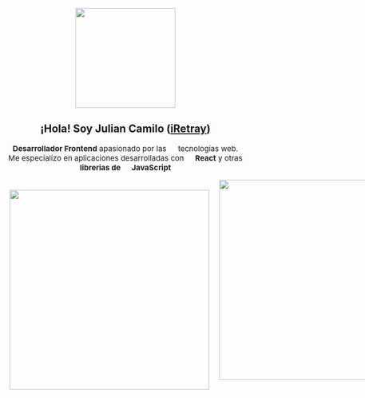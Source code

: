 <p align="center" width="300">
   <img align="center" width="200" src="https://avatars.githubusercontent.com/u/47187585?s=400&u=4093891962c1f82be116b6b93ea927a0424fa349&v=4" />
   <h2 align="center">¡Hola! Soy Julian Camilo (<a href="https://github.com/iRetray" target="blank">iRetray</a>)</h2>
</p>

<p align="center" style="font-size:15;"><strong>Desarrollador Frontend</strong> apasionado por las <img width="15" src="https://upload.wikimedia.org/wikipedia/commons/6/61/HTML5_logo_and_wordmark.svg"> tecnologias web.<br /> Me especializo en aplicaciones desarrolladas con <strong><img width="15" src="https://upload.wikimedia.org/wikipedia/commons/4/47/React.svg"> React</strong> y  otras <strong>librerias de <img width="15" src="https://upload.wikimedia.org/wikipedia/commons/9/99/Unofficial_JavaScript_logo_2.svg"> JavaScript</strong></p>

<div align="center" style="display:flex;text-align:center" >
    <div style="padding:20px"><img width="400" align="center" src="https://mir-s3-cdn-cf.behance.net/project_modules/fs/39ce0e107735743.5fad8a482e0e7.png"/></div>
    <img width="400" align="center" src="https://mir-s3-cdn-cf.behance.net/project_modules/disp/3e1ac9106735289.5f96fe3de0af0.png"/>
    <img width="400" align="center" src="https://mir-s3-cdn-cf.behance.net/project_modules/fs/1cf8f6106733717.5f96f82813315.png"/>
    <img width="400" align="center" src="https://mir-s3-cdn-cf.behance.net/project_modules/fs/3a505d100307819.5f0604bd94b5b.png"/>
    <img width="400" align="center" src="https://mir-s3-cdn-cf.behance.net/project_modules/max_1200/3a5e43100256865.5f04f26c7926e.png"/>
</div>
